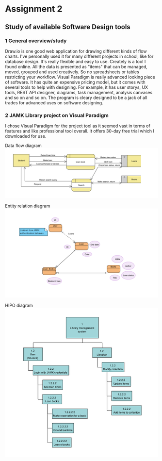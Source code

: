 # Assignment 2

## Study of available Software Design tools

### 1 General overview/study
Draw.io is one good web application for drawing different kinds of flow charts. I've personally used it for many different projects in school, like for database design. It's really flexible and easy to use.
Creately is a tool I found online. All the data is presented as "items" that can be managed, moved, grouped and used creatively. So no spreadsheets or tables restricting your workflow.
Visual Paradigm is really advanced looking piece of software. It has quite an expensive pricing model, but it comes with several tools to help with designing. For example, it has user storys, UX tools, REST API designer, diagrams, task management, analysis canvases and so on and so on. The program is cleary designed to be a jack of all trades for advanced uses on software designing. 

### 2 JAMK Library project on Visual Paradigm
I chose Visual Paradigm for the project tool as it seemed vast in terms of features and like professional tool overall. It offers 30-day free trial which I downloaded for use.

Data flow diagram 
![](../resources/assignment2/dataflowdiagram.png)

Entity relation diagram 
![](../resources/assignment2/ERdiagram.png)

HIPO diagram 
![](../resources/assignment2/HIPOdiagram.png)